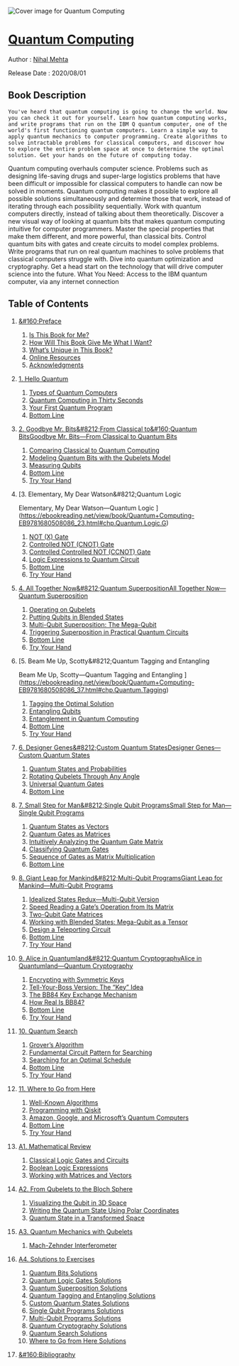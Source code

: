 ![Cover image for Quantum Computing](https://imgdetail.ebookreading.net/cover/cover/20201212/EB9781680508086.jpg)

[Quantum Computing](https://ebookreading.net/view/book/Quantum+Computing-EB9781680508086_1.html "Quantum Computing")
====================================================================================================================

Author : [Nihal Mehta](https://ebookreading.net/search/author/Nihal+Mehta)

Release Date : 2020/08/01

Book Description
-----------------


    
    You've heard that quantum computing is going to change the world. Now you can check it out for yourself. Learn how quantum computing works, and write programs that run on the IBM Q quantum computer, one of the world's first functioning quantum computers. Learn a simple way to apply quantum mechanics to computer programming. Create algorithms to solve intractable problems for classical computers, and discover how to explore the entire problem space at once to determine the optimal solution. Get your hands on the future of computing today.
Quantum computing overhauls computer science. Problems such as designing life-saving drugs and super-large logistics problems that have been difficult or impossible for classical computers to handle can now be solved in moments. Quantum computing makes it possible to explore all possible solutions simultaneously and determine those that work, instead of iterating through each possibility sequentially. Work with quantum computers directly, instead of talking about them theoretically.
Discover a new visual way of looking at quantum bits that makes quantum computing intuitive for computer programmers. Master the special properties that make them different, and more powerful, than classical bits. Control quantum bits with gates and create circuits to model complex problems. Write programs that run on real quantum machines to solve problems that classical computers struggle with. Dive into quantum optimization and cryptography.
Get a head start on the technology that will drive computer science into the future.
What You Need:
Access to the IBM quantum computer, via any internet connection

  

Table of Contents
-----------------

1. [&amp;#160;Preface](https://ebookreading.net/view/book/Quantum+Computing-EB9781680508086_6.html#chp.preface)
    1. [Is This Book for Me?](https://ebookreading.net/view/book/Quantum+Computing-EB9781680508086_7.html#sec.Who.Is.This.Boo)
    1. [How Will This Book Give Me What I Want?](https://ebookreading.net/view/book/Quantum+Computing-EB9781680508086_8.html#sec.Roadmap)
    1. [What’s Unique in This Book?](https://ebookreading.net/view/book/Quantum+Computing-EB9781680508086_9.html#sec.Whats.Unique.in)
    1. [Online Resources](https://ebookreading.net/view/book/Quantum+Computing-EB9781680508086_10.html#sec.Online.Resource)
    1. [Acknowledgments](https://ebookreading.net/view/book/Quantum+Computing-EB9781680508086_11.html#sec.Acknowledgement)
1. [1. Hello Quantum](https://ebookreading.net/view/book/Quantum+Computing-EB9781680508086_12.html#chp.Hello.Quantum)
    1. [Types of Quantum Computers](https://ebookreading.net/view/book/Quantum+Computing-EB9781680508086_13.html#sec.Types.of.Quantu)
    1. [Quantum Computing in Thirty Seconds](https://ebookreading.net/view/book/Quantum+Computing-EB9781680508086_14.html#sec.Quantum.Computi)
    1. [Your First Quantum Program](https://ebookreading.net/view/book/Quantum+Computing-EB9781680508086_15.html#sec.Your.First.Quan)
    1. [Bottom Line](https://ebookreading.net/view/book/Quantum+Computing-EB9781680508086_16.html#sec.Bottom.Line.for)
1. [2. Goodbye Mr. Bits&amp;#8212;From Classical to&amp;#160;Quantum BitsGoodbye Mr. Bits—From Classical to&nbsp;Quantum Bits](https://ebookreading.net/view/book/Quantum+Computing-EB9781680508086_17.html#chp.Quantum.Bits)
    1. [Comparing Classical to Quantum Computing](https://ebookreading.net/view/book/Quantum+Computing-EB9781680508086_18.html#sec.Comparing.Class)
    1. [Modeling Quantum Bits with the Qubelets Model](https://ebookreading.net/view/book/Quantum+Computing-EB9781680508086_19.html#sec.Modeling.Quantu)
    1. [Measuring Qubits](https://ebookreading.net/view/book/Quantum+Computing-EB9781680508086_20.html#sec.Measuring.Qubit)
    1. [Bottom Line](https://ebookreading.net/view/book/Quantum+Computing-EB9781680508086_21.html#sec.Bottom.Line.for)
    1. [Try Your Hand](https://ebookreading.net/view/book/Quantum+Computing-EB9781680508086_22.html#sec.Quantum.Bits.Tr)
1. [3. 
    Elementary, My Dear Watson&amp;#8212;Quantum Logic
  
    Elementary, My Dear Watson—Quantum Logic
  ](https://ebookreading.net/view/book/Quantum+Computing-EB9781680508086_23.html#chp.Quantum.Logic.G)
    1. [NOT (X) Gate](https://ebookreading.net/view/book/Quantum+Computing-EB9781680508086_24.html#sec.NOT.Gate)
    1. [Controlled NOT (CNOT) Gate](https://ebookreading.net/view/book/Quantum+Computing-EB9781680508086_25.html#sec.CNOT.Gate)
    1. [Controlled Controlled NOT (CCNOT) Gate](https://ebookreading.net/view/book/Quantum+Computing-EB9781680508086_26.html#sec.CCNOT.Gate)
    1. [Logic Expressions to Quantum Circuit](https://ebookreading.net/view/book/Quantum+Computing-EB9781680508086_27.html#sec.Logic.Expressio)
    1. [Bottom Line](https://ebookreading.net/view/book/Quantum+Computing-EB9781680508086_28.html#sec.Bottom.Line.for)
    1. [Try Your Hand](https://ebookreading.net/view/book/Quantum+Computing-EB9781680508086_29.html#sec.Quantum.Logic.G)
1. [4. All Together Now&amp;#8212;Quantum SuperpositionAll Together Now—Quantum Superposition](https://ebookreading.net/view/book/Quantum+Computing-EB9781680508086_30.html#chp.Quantum.Superpo)
    1. [Operating on Qubelets](https://ebookreading.net/view/book/Quantum+Computing-EB9781680508086_31.html#sec.Operating.on.Qu)
    1. [Putting Qubits in Blended States](https://ebookreading.net/view/book/Quantum+Computing-EB9781680508086_32.html#sec.Putting.Qubits.)
    1. [Multi-Qubit Superposition: The Mega-Qubit](https://ebookreading.net/view/book/Quantum+Computing-EB9781680508086_33.html#sec.Multi.Qubit.Sup)
    1. [Triggering Superposition in Practical Quantum Circuits](https://ebookreading.net/view/book/Quantum+Computing-EB9781680508086_34.html#sec.Triggering.Supe)
    1. [Bottom Line](https://ebookreading.net/view/book/Quantum+Computing-EB9781680508086_35.html#sec.Bottom.Line.for)
    1. [Try Your Hand](https://ebookreading.net/view/book/Quantum+Computing-EB9781680508086_36.html#sec.Quantum.Superpo)
1. [5. 
    Beam Me Up, Scotty&amp;#8212;Quantum Tagging and Entangling
  
    Beam Me Up, Scotty—Quantum Tagging and Entangling
  ](https://ebookreading.net/view/book/Quantum+Computing-EB9781680508086_37.html#chp.Quantum.Tagging)
    1. [Tagging the Optimal Solution](https://ebookreading.net/view/book/Quantum+Computing-EB9781680508086_38.html#sec.Tagging.the.Opt)
    1. [Entangling Qubits](https://ebookreading.net/view/book/Quantum+Computing-EB9781680508086_39.html#sec.Entangling.Qubi)
    1. [Entanglement in Quantum Computing](https://ebookreading.net/view/book/Quantum+Computing-EB9781680508086_40.html#sec.Entanglement.in)
    1. [Bottom Line](https://ebookreading.net/view/book/Quantum+Computing-EB9781680508086_41.html#sec.Bottom.Line.for)
    1. [Try Your Hand](https://ebookreading.net/view/book/Quantum+Computing-EB9781680508086_42.html#sec.Quantum.Tagging)
1. [6. Designer Genes&amp;#8212;Custom Quantum StatesDesigner Genes—Custom Quantum States](https://ebookreading.net/view/book/Quantum+Computing-EB9781680508086_43.html#chp.Quantum.States.)
    1. [Quantum States and Probabilities](https://ebookreading.net/view/book/Quantum+Computing-EB9781680508086_44.html#sec.Quantum.States.)
    1. [Rotating Qubelets Through Any Angle](https://ebookreading.net/view/book/Quantum+Computing-EB9781680508086_45.html#sec.From.2D.to.3D.Q)
    1. [Universal Quantum Gates](https://ebookreading.net/view/book/Quantum+Computing-EB9781680508086_46.html#sec.Universal.Quant)
    1. [Bottom Line](https://ebookreading.net/view/book/Quantum+Computing-EB9781680508086_47.html#sec.Bottom.Line.for)
1. [7. Small Step for Man&amp;#8212;Single Qubit ProgramsSmall Step for Man—Single Qubit Programs](https://ebookreading.net/view/book/Quantum+Computing-EB9781680508086_48.html#chp.Quantum.Gates.A)
    1. [Quantum States as Vectors](https://ebookreading.net/view/book/Quantum+Computing-EB9781680508086_49.html#sec.Quantum.States.)
    1. [Quantum Gates as Matrices](https://ebookreading.net/view/book/Quantum+Computing-EB9781680508086_50.html#sec.Quantum.Gates.a)
    1. [Intuitively Analyzing the Quantum Gate Matrix](https://ebookreading.net/view/book/Quantum+Computing-EB9781680508086_51.html#sec.Intuitively.Ana)
    1. [Classifying Quantum Gates](https://ebookreading.net/view/book/Quantum+Computing-EB9781680508086_52.html#sec.Classifying.Qua)
    1. [Sequence of Gates as Matrix Multiplication](https://ebookreading.net/view/book/Quantum+Computing-EB9781680508086_53.html#sec.Sequence.of.Gat)
    1. [Bottom Line](https://ebookreading.net/view/book/Quantum+Computing-EB9781680508086_54.html#sec.Bottom.Line.for)
1. [8. Giant Leap for Mankind&amp;#8212;Multi-Qubit ProgramsGiant Leap for Mankind—Multi-Qubit Programs](https://ebookreading.net/view/book/Quantum+Computing-EB9781680508086_55.html#chp.Multi.Qubit.Alg)
    1. [Idealized States Redux—Multi-Qubit Version](https://ebookreading.net/view/book/Quantum+Computing-EB9781680508086_56.html#sec.Idealized.State)
    1. [Speed Reading a Gate’s Operation from Its Matrix](https://ebookreading.net/view/book/Quantum+Computing-EB9781680508086_57.html#sec.Speed.Reading.a)
    1. [Two-Qubit Gate Matrices](https://ebookreading.net/view/book/Quantum+Computing-EB9781680508086_58.html#sec.Two.Qubit.Gate.)
    1. [Working with Blended States: Mega-Qubit as a Tensor](https://ebookreading.net/view/book/Quantum+Computing-EB9781680508086_59.html#sec.Working.with.Bl)
    1. [Design a Teleporting Circuit](https://ebookreading.net/view/book/Quantum+Computing-EB9781680508086_60.html#sec.Design.a.Telepo)
    1. [Bottom Line](https://ebookreading.net/view/book/Quantum+Computing-EB9781680508086_61.html#sec.Multi.Qubit.Alg)
    1. [Try Your Hand](https://ebookreading.net/view/book/Quantum+Computing-EB9781680508086_62.html#sec.Multi.Qubit.Alg)
1. [9. Alice in Quantumland&amp;#8212;Quantum CryptographyAlice in Quantumland—Quantum Cryptography](https://ebookreading.net/view/book/Quantum+Computing-EB9781680508086_63.html#chp.Quantum.Cryptog)
    1. [Encrypting with Symmetric Keys](https://ebookreading.net/view/book/Quantum+Computing-EB9781680508086_64.html#sec.Encrypting.with)
    1. [Tell-Your-Boss Version: The “Key” Idea](https://ebookreading.net/view/book/Quantum+Computing-EB9781680508086_65.html#sec.Tell.Your.Boss.)
    1. [The BB84 Key Exchange Mechanism](https://ebookreading.net/view/book/Quantum+Computing-EB9781680508086_66.html#sec.The.BB84.Key.Ex)
    1. [How Real Is BB84?](https://ebookreading.net/view/book/Quantum+Computing-EB9781680508086_67.html#sec.How.Real.Is.BB8)
    1. [Bottom Line](https://ebookreading.net/view/book/Quantum+Computing-EB9781680508086_68.html#sec.Quantum.Cryptog)
    1. [Try Your Hand](https://ebookreading.net/view/book/Quantum+Computing-EB9781680508086_69.html#sec.Quantum.Cryptog)
1. [10. Quantum Search](https://ebookreading.net/view/book/Quantum+Computing-EB9781680508086_70.html#chp.Quantum.Search)
    1. [Grover’s Algorithm](https://ebookreading.net/view/book/Quantum+Computing-EB9781680508086_71.html#sec.Grovers.Algorit)
    1. [Fundamental Circuit Pattern for Searching](https://ebookreading.net/view/book/Quantum+Computing-EB9781680508086_72.html#sec.Fundamental.Cir)
    1. [Searching for an Optimal Schedule](https://ebookreading.net/view/book/Quantum+Computing-EB9781680508086_73.html#sec.Searching.for.a)
    1. [Bottom Line](https://ebookreading.net/view/book/Quantum+Computing-EB9781680508086_74.html#sec.Quantum.Search.)
    1. [Try Your Hand](https://ebookreading.net/view/book/Quantum+Computing-EB9781680508086_75.html#sec.Quantum.Search.)
1. [11. Where to Go from Here](https://ebookreading.net/view/book/Quantum+Computing-EB9781680508086_76.html#chp.Where.To.Go.Fro)
    1. [Well-Known Algorithms](https://ebookreading.net/view/book/Quantum+Computing-EB9781680508086_77.html#sec.Well.Known.Algo)
    1. [Programming with Qiskit](https://ebookreading.net/view/book/Quantum+Computing-EB9781680508086_78.html#sec.Programming.wit)
    1. [Amazon, Google, and Microsoft’s Quantum Computers](https://ebookreading.net/view/book/Quantum+Computing-EB9781680508086_79.html#sec.Amazon.Google.a)
    1. [Bottom Line](https://ebookreading.net/view/book/Quantum+Computing-EB9781680508086_80.html#sec.Where.To.Go.Fro)
    1. [Try Your Hand](https://ebookreading.net/view/book/Quantum+Computing-EB9781680508086_81.html#sec.Where.To.Go.Fro)
1. [A1. Mathematical Review](https://ebookreading.net/view/book/Quantum+Computing-EB9781680508086_82.html#chp.Mathematical.Re)
    1. [Classical Logic Gates and Circuits](https://ebookreading.net/view/book/Quantum+Computing-EB9781680508086_83.html#sec.Classical.Logic)
    1. [Boolean Logic Expressions](https://ebookreading.net/view/book/Quantum+Computing-EB9781680508086_84.html#sec.Boolean.Logic.E)
    1. [Working with Matrices and Vectors](https://ebookreading.net/view/book/Quantum+Computing-EB9781680508086_85.html#sec.Working.with.Ma)
1. [A2. From Qubelets to the Bloch Sphere](https://ebookreading.net/view/book/Quantum+Computing-EB9781680508086_86.html#chp.Bloch.Sphere)
    1. [Visualizing the Qubit in 3D Space](https://ebookreading.net/view/book/Quantum+Computing-EB9781680508086_87.html#sec.Visualizing.the)
    1. [Writing the Quantum State Using Polar Coordinates](https://ebookreading.net/view/book/Quantum+Computing-EB9781680508086_88.html#sec.Writing.the.Qua)
    1. [Quantum State in a Transformed Space](https://ebookreading.net/view/book/Quantum+Computing-EB9781680508086_89.html#sec.Quantum.State.i)
1. [A3. Quantum Mechanics with Qubelets](https://ebookreading.net/view/book/Quantum+Computing-EB9781680508086_90.html#chp.Quantum.Mechani)
    1. [Mach-Zehnder Interferometer](https://ebookreading.net/view/book/Quantum+Computing-EB9781680508086_91.html#sec.Mach.Zehnder.In)
1. [A4. Solutions to Exercises](https://ebookreading.net/view/book/Quantum+Computing-EB9781680508086_92.html#chp.Solutions.To.Ex)
    1. [Quantum Bits Solutions](https://ebookreading.net/view/book/Quantum+Computing-EB9781680508086_93.html#sec.Quantum.Bits.So)
    1. [Quantum Logic Gates Solutions](https://ebookreading.net/view/book/Quantum+Computing-EB9781680508086_94.html#sec.Quantum.Logic.G)
    1. [Quantum Superposition Solutions](https://ebookreading.net/view/book/Quantum+Computing-EB9781680508086_95.html#sec.Quantum.Superpo)
    1. [Quantum Tagging and Entangling Solutions](https://ebookreading.net/view/book/Quantum+Computing-EB9781680508086_96.html#sec.Quantum.Tagging)
    1. [Custom Quantum States Solutions](https://ebookreading.net/view/book/Quantum+Computing-EB9781680508086_97.html#sec.Quantum.States.)
    1. [Single Qubit Programs Solutions](https://ebookreading.net/view/book/Quantum+Computing-EB9781680508086_98.html#sec.Quantum.Gates.A)
    1. [Multi-Qubit Programs Solutions](https://ebookreading.net/view/book/Quantum+Computing-EB9781680508086_99.html#sec.Multi.Qubit.Alg)
    1. [Quantum Cryptography Solutions](https://ebookreading.net/view/book/Quantum+Computing-EB9781680508086_100.html#sec.Quantum.Cryptog)
    1. [Quantum Search Solutions](https://ebookreading.net/view/book/Quantum+Computing-EB9781680508086_101.html#sec.Quantum.Search.)
    1. [Where to Go from Here Solutions](https://ebookreading.net/view/book/Quantum+Computing-EB9781680508086_102.html#sec.Where.To.Go.Fro)
1. [&amp;#160;Bibliography](https://ebookreading.net/view/book/Quantum+Computing-EB9781680508086_103.html#d24e51010)
